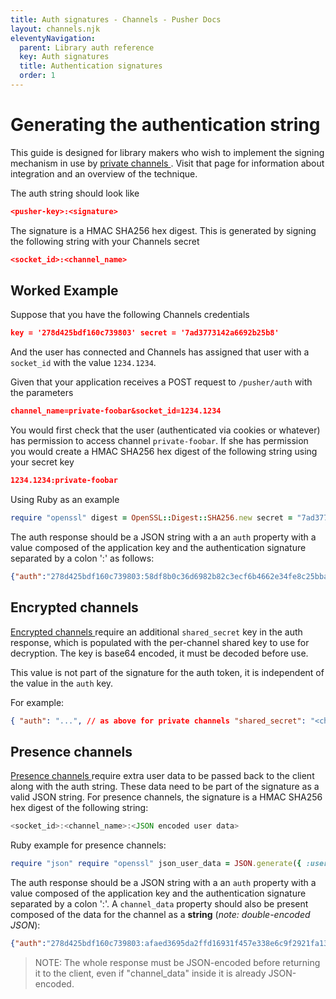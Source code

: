 ```yaml
---
title: Auth signatures - Channels - Pusher Docs
layout: channels.njk
eleventyNavigation: 
  parent: Library auth reference
  key: Auth signatures
  title: Authentication signatures
  order: 1
---
```

# Generating the authentication string
 
This guide is designed for library makers who wish to implement the signing mechanism in use by [ private channels ](/docs/channels/using_channels/private-channels) . Visit that page for information about integration and an overview of the technique. 
 
The auth string should look like
 
```json
<pusher-key>:<signature>
```
 
The signature is a HMAC SHA256 hex digest. This is generated by signing the following string with your Channels secret 
 
```json
<socket_id>:<channel_name>
```
 
## Worked Example
 
Suppose that you have the following Channels credentials
 
```json
key = '278d425bdf160c739803' secret = '7ad3773142a6692b25b8'
```
 
And the user has connected and Channels has assigned that user with a `socket_id` with the value `1234.1234`. 
 
Given that your application receives a POST request to `/pusher/auth` with the parameters 
 
```json
channel_name=private-foobar&socket_id=1234.1234
```
 
You would first check that the user (authenticated via cookies or whatever) has permission to access channel `private-foobar`. If she has permission you would create a HMAC SHA256 hex digest of the following string using your secret key 
 
```json
1234.1234:private-foobar
```
 
Using Ruby as an example
 
```rb
require "openssl" digest = OpenSSL::Digest::SHA256.new secret = "7ad3773142a6692b25b8" string_to_sign = "1234.1234:private-foobar" puts signature = OpenSSL::HMAC.hexdigest(digest, secret, string_to_sign) # => 58df8b0c36d6982b82c3ecf6b4662e34fe8c25bba48f5369f135bf843651c3a4
```
 
The auth response should be a JSON string with a an `auth` property with a value composed of the application key and the authentication signature separated by a colon ':' as follows: 
 
```json
{"auth":"278d425bdf160c739803:58df8b0c36d6982b82c3ecf6b4662e34fe8c25bba48f5369f135bf843651c3a4"}
```
 
## Encrypted channels
 
[ Encrypted channels ](/docs/channels/using_channels/encrypted-channels) require an additional `shared_secret` key in the auth response, which is populated with the per-channel shared key to use for decryption. The key is base64 encoded, it must be decoded before use. 
 
This value is not part of the signature for the auth token, it is independent of the value in the `auth` key. 
 
For example:
 
```json
{ "auth": "...", // as above for private channels "shared_secret": "<channel secret derived from master secret>" }
```
 
## Presence channels
 
[ Presence channels ](/docs/channels/using_channels/presence-channels) require extra user data to be passed back to the client along with the auth string. These data need to be part of the signature as a valid JSON string. For presence channels, the signature is a HMAC SHA256 hex digest of the following string: 
 
```js
<socket_id>:<channel_name>:<JSON encoded user data>
```
 
Ruby example for presence channels:
 
```rb
require "json" require "openssl" json_user_data = JSON.generate({ :user_id => 10, :user_info => {:name => "Mr. Channels"} }) # NB: written as double-escaped JSON! # => "{\\"user_id\\":10,\\"user_info\\":{\\"name\\":\\"Mr. Channels\\"}}" digest = OpenSSL::Digest::SHA256.new secret = "7ad3773142a6692b25b8" string_to_sign = "1234.1234:presence-foobar:#{json_user_data}" puts signature = OpenSSL::HMAC.hexdigest(digest, secret, string_to_sign) # => afaed3695da2ffd16931f457e338e6c9f2921fa133ce7dac49f529792be6304c
```
 
The auth response should be a JSON string with a an `auth` property with a value composed of the application key and the authentication signature separated by a colon ':'. A `channel_data` property should also be present composed of the data for the channel as a **string** (*note: double-encoded JSON*): 

    
```json
{"auth":"278d425bdf160c739803:afaed3695da2ffd16931f457e338e6c9f2921fa133ce7dac49f529792be6304c","channel_data":"{\\"user_id\\":10,\\"user_info\\":{\\"name\\":\\"Mr. Channels\\"}}"}
```

    
> NOTE: The whole response must be JSON-encoded before returning it to the client, even if "channel_data" inside it is already JSON-encoded. 


